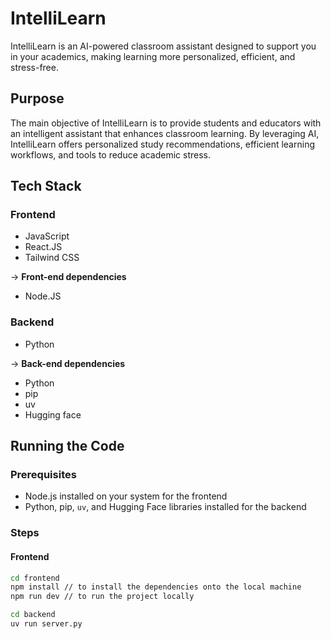# IntelliLearn

IntelliLearn is an AI-powered classroom assistant designed to support you in your academics, making learning more personalized, efficient, and stress-free.

## Purpose

The main objective of IntelliLearn is to provide students and educators with an intelligent assistant that enhances classroom learning. By leveraging AI, IntelliLearn offers personalized study recommendations, efficient learning workflows, and tools to reduce academic stress.

## Tech Stack

### Frontend
- JavaScript
- React.JS
- Tailwind CSS

-> **Front-end dependencies**
- Node.JS

### Backend
- Python 

-> **Back-end dependencies**
- Python
- pip
- uv
- Hugging face


## Running the Code

### Prerequisites

- Node.js installed on your system for the frontend
- Python, pip, `uv`, and Hugging Face libraries installed for the backend

### Steps

#### Frontend

```sh
cd frontend
npm install // to install the dependencies onto the local machine
npm run dev // to run the project locally

cd backend
uv run server.py
